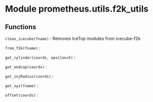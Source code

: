 Module prometheus.utils.f2k_utils
=================================

Functions
---------

    
`clean_icecube(fname)`
:   Removes IceTop modules from icecube-f2k

    
`from_f2k(fname)`
:   

    
`get_cylinder(coords, epsilon=5)`
:   

    
`get_endcap(coords)`
:   

    
`get_injRadius(coords)`
:   

    
`get_xyz(fname)`
:   

    
`offset(coords)`
: